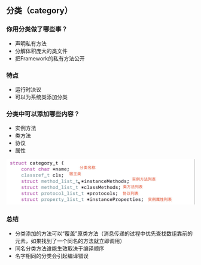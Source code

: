 ## 分类（category）

### 你用分类做了哪些事？
* 声明私有方法
* 分解体积庞大的类文件
* 把Framework的私有方法公开

### 特点
* 运行时决议
* 可以为系统类添加分类

### 分类中可以添加哪些内容？
* 实例方法
* 类方法
* 协议
* 属性

![1](images/1.png)

### 总结

* 分类添加的方法可以“覆盖”原类方法（消息传递的过程中优先查找数组靠前的元素，如果找到了一个同名的方法就立即调用）
* 同名分类方法谁能生效取决于编译顺序
* 名字相同的分类会引起编译错误
